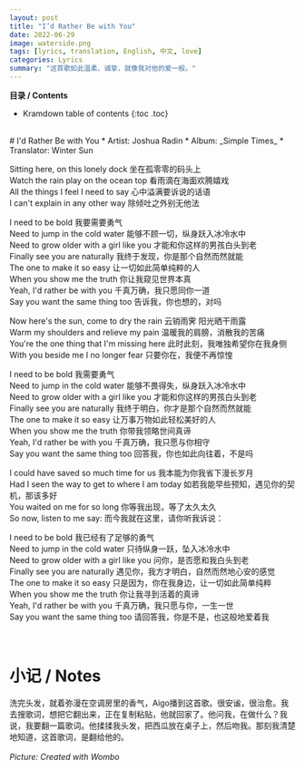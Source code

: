 ```yaml
---
layout: post
title: "I’d Rather Be with You"
date: 2022-06-29
image: waterside.png
tags: [lyrics, translation, English, 中文, love]
categories: Lyrics
summary: "这首歌如此温柔、诚挚，就像我对他的爱一般。"
---
```


**目录 / Contents**
* Kramdown table of contents
{:toc .toc}
<br/>
# I'd Rather Be with You
* Artist: Joshua Radin
* Album: _Simple Times_
* Translator: Winter Sun

Sitting here, on this lonely dock	坐在孤零零的码头上    
Watch the rain play on the ocean top	看雨滴在海面欢腾嬉戏    
All the things I feel I need to say	心中溢满要诉说的话语    
I can't explain in any other way	除倾吐之外别无他法    

I need to be bold	我要需要勇气    
Need to jump in the cold water	能够不顾一切，纵身跃入冰冷水中    
Need to grow older with a girl like you	才能和你这样的男孩白头到老    
Finally see you are naturally	我终于发现，你是那个自然而然就能    
The one to make it so easy	让一切如此简单纯粹的人    
When you show me the truth	你让我窥见世界本真    
Yeah, I'd rather be with you	千真万确，我只愿同你一道    
Say you want the same thing too	告诉我，你也想的，对吗    

Now here's the sun, come to dry the rain	云销雨霁 阳光晒干雨露    
Warm my shoulders and relieve my pain	温暖我的肩膀，消散我的苦痛    
You're the one thing that I'm missing here	此时此刻，我唯独希望你在我身侧    
With you beside me I no longer fear	只要你在，我便不再惊惶    

I need to be bold	我需要勇气    
Need to jump in the cold water	能够不畏得失，纵身跃入冰冷水中    
Need to grow older with a girl like you	才能和你这样的男孩白头到老    
Finally see you are naturally	我终于明白，你才是那个自然而然就能    
The one to make it so easy	让万事万物如此轻松美好的人    
When you show me the truth	你带我领略世间真谛    
Yeah, I'd rather be with you	千真万确，我只愿与你相守    
Say you want the same thing too	回答我，你也如此向往着，不是吗    

I could have saved so much time for us	我本能为你我省下漫长岁月    
Had I seen the way to get to where I am today	如若我能早些预知，遇见你的契机，那该多好    
You waited on me for so long	你等我出现，等了太久太久    
So now, listen to me say:	而今我就在这里，请你听我诉说：    

I need to be bold	我已经有了足够的勇气    
Need to jump in the cold water	只待纵身一跃，坠入冰冷水中    
Need to grow older with a girl like you	问你，是否愿和我白头到老    
Finally see you are naturally	遇见你，我方才明白，自然而然地心安的感觉    
The one to make it so easy	只是因为，你在我身边，让一切如此简单纯粹    
When you show me the truth	你让我寻到活着的真谛    
Yeah, I'd rather be with you	千真万确，我只愿与你，一生一世    
Say you want the same thing too	请回答我，你是不是，也这般地爱着我    
<br/>
<br/>

# 小记 / Notes
洗完头发，就着弥漫在空调房里的香气，Aigo播到这首歌。很安谧，很治愈。我去搜歌词，想把它翻出来，正在复制粘贴，他就回家了。他问我，在做什么？我说，我要翻一篇歌词。他揉揉我头发，把西瓜放在桌子上，然后吻我。那刻我清楚地知道，这首歌词，是翻给他的。    
<br/>
_Picture: Created with Wombo_